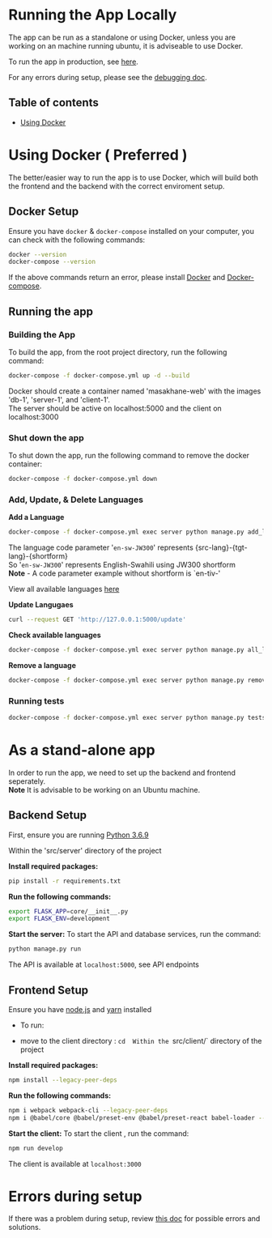 # Running the App Locally

The app can be run as a standalone or using Docker, unless you are working on an machine running ubuntu, it is adviseable to use Docker.

To run the app in production, see [here](start_app_prod_doc.md).

For any errors during setup, please see the [debugging doc](debugging_setup.md).


## Table of contents
- [Using Docker](#using-docker--preferred)
# Using Docker ( Preferred ) 

The better/easier way to run the app is to use Docker, which will build both the frontend and the backend with the correct enviroment setup.

## **Docker Setup**

Ensure you have `docker` & `docker-compose` installed on your computer, you can check with the following commands:
```bash
docker --version
docker-compose --version
```

If the above commands return an error, please install [Docker](https://docs.docker.com/engine/install/) and [Docker-compose](https://docs.docker.com/compose/install/).

## **Running the app**
###  **Building the App**
To build the app, from the root project directory, run the following command:
```bash
docker-compose -f docker-compose.yml up -d --build
```

Docker should create a container named 'masakhane-web' with the images 'db-1', 'server-1', and 'client-1'.  
The server should be active on localhost:5000 and the client on localhost:3000

### **Shut down the app**
To shut down the app, run the following command to remove the docker container:
```bash
docker-compose -f docker-compose.yml down
```

### **Add, Update, & Delete Languages**
**Add a Language**
```bash
docker-compose -f docker-compose.yml exec server python manage.py add_language en-sw-JW300
```
The language code parameter '`en-sw-JW300`' represents {src-lang}-{tgt-lang}-{shortform}  
So '`en-sw-JW300`' represents English-Swahili using JW300 shortform  
**Note** - A code parameter example without shortform is `en-tiv-'

View all available languages [here]() 

**Update Langugaes**
```bash
curl --request GET 'http://127.0.0.1:5000/update'
```

**Check available languages**
```bash
docker-compose -f docker-compose.yml exec server python manage.py all_languages
```

**Remove a language**
```bash
docker-compose -f docker-compose.yml exec server python manage.py remove_language en-sw-JW300
```

### **Running tests**
```bash
docker-compose -f docker-compose.yml exec server python manage.py tests
```

# As a stand-alone app
In order to run the app, we need to set up the backend and frontend seperately.  
**Note** It is advisable to be working on an Ubuntu machine.

## **Backend Setup**

First, ensure you are running [Python 3.6.9]()

Within the 'src/server' directory of the project

**Install required packages:**
```bash
pip install -r requirements.txt
```

**Run the following commands:**
```bash
export FLASK_APP=core/__init__.py
export FLASK_ENV=development
```

**Start the server:**
To start the API and database services, run the command:
```bash
python manage.py run
```

The API is available at `localhost:5000`, see API endpoints

## **Frontend Setup**

Ensure you have [node.js](https://nodejs.org/en/) and [yarn](https://classic.yarnpkg.com/en/docs/install) installed

- To run:

- move to the client directory : `cd 
Within the `src/client/` directory of the project


**Install required packages:**
```bash
npm install --legacy-peer-deps
```

**Run the following commands:**
```bash
npm i webpack webpack-cli --legacy-peer-deps
npm i @babel/core @babel/preset-env @babel/preset-react babel-loader --legacy-peer-deps
```

**Start the client:**
To start the client , run the command:
```bash
npm run develop
```

The client is available at `localhost:3000`

# Errors during setup
If there was a problem during setup, review [this doc](debugging_setup.md) for possible errors and solutions.

